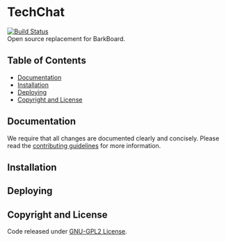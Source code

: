 # TechChat
[![Build Status](http://heroku-badge.herokuapp.com/?app=open-source-at-mtu-tech-chat&root=api/&style=flat)](https://open-source-at-mtu-tech-chat.herokuapp.com/web/) <br />
Open source replacement for BarkBoard.



## Table of Contents
 - [Documentation](#documentation)
 - [Installation](#installation)
 - [Deploying](#deploying)
 - [Copyright and License](#copyright-and-license)

## Documentation
 We require that all changes are documented clearly and concisely. Please read the [contributing guidelines](https://github.com/mtuopensource/TechChat/blob/master/.github/CONTRIBUTING.md) for more information.

## Installation

## Deploying

## Copyright and License
Code released under [GNU-GPL2 License](LICENSE).
